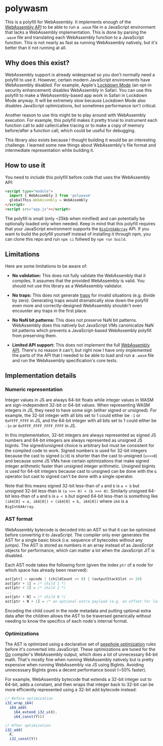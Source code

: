 # polywasm

This is a polyfill for WebAssembly. It implements enough of the [WebAssembly API](https://developer.mozilla.org/en-US/docs/WebAssembly/JavaScript_interface) to be able to run a `.wasm` file in a JavaScript environment that lacks a WebAssembly implementation. This is done by parsing the `.wasm` file and translating each WebAssembly function to a JavaScript function. This is not nearly as fast as running WebAssembly natively, but it's better than it not running at all.

## Why does this exist?

WebAssembly support is already widespread so you don't normally need a polyfill to use it. However, certain modern JavaScript environments have WebAssembly disabled. For example, Apple's [Lockdown Mode](https://support.apple.com/en-us/HT212650) (an opt-in security enhancement) disables WebAssembly in Safari. You can use this polyfill to make a WebAssembly-based app work in Safari in Lockdown Mode anyway. It will be extremely slow because Lockdown Mode also disables JavaScript optimizations, but sometimes performance isn't critical.

Another reason to use this might be to play around with WebAssembly execution. For example, this polyfill makes it pretty trivial to instrument each function call to add caller/callee tracing or to make a copy of memory before/after a function call, which could be useful for debugging.

This library also exists because I thought building it would be an interesting challenge. I learned some new things about WebAssembly's file format and intermediate representation while building it.

## How to use it

You need to include this polyfill before code that uses the WebAssembly API:

```html
<script type="module">
  import { WebAssembly } from 'polywasm'
  globalThis.WebAssembly = WebAssembly
</script>
<script src="app.js"></script>
```

The polyfill is small (only ~25kb when minified) and can potentially be optionally loaded only when needed. Keep in mind that this polyfill requires that your JavaScript environment supports the [`BigInt64Array`](https://developer.mozilla.org/en-US/docs/Web/JavaScript/Reference/Global_Objects/BigInt64Array) API. If you want to build the polyfill yourself instead of installing it through npm, you can clone this repo and run `npm ci` follwed by `npm run build`.

## Limitations

Here are some limitations to be aware of:

* **No validation:** This does not fully validate the WebAssembly that it compiles. It assumes that the provided WebAssembly is valid. You should not use this library as a WebAssembly validator.

* **No traps:** This does not generate [traps](https://webassembly.github.io/spec/core/intro/overview.html#trap) for invalid situations (e.g. divide by zero). Generating traps would dramatically slow down the polyfill even more and correctly-designed WebAssembly shouldn't even encounter any traps in the first place.

* **No NaN bit patterns:** This does not preserve NaN bit patterns. WebAssembly does this natively but JavaScript VMs canonicalize NaN bit patterns which prevents a JavaScript-based WebAssembly polyfill from preserving them.

* **Limited API support:** This does not implement the full [WebAssembly API](https://developer.mozilla.org/en-US/docs/WebAssembly/JavaScript_interface). There's no reason it can't, but right now I have only implemented the parts of the API that I needed to be able to load and run a `.wasm` file and run the WebAssembly specification's core tests.

## Implementation details

### Numeric representation

Integer values in JS are always 64-bit floats while integer values in WASM are sign-independent 32-bit or 64-bit values. When representing WASM integers in JS, they need to have some sign (either signed or unsigned). For example, the 32-bit integer with all bits set to 1 could either be `-1` or `0xFFFF_FFFF` in JS, and the 64-bit integer with all bits set to 1 could either be `-1n` or `0xFFFF_FFFF_FFFF_FFFF` in JS.

In this implementation, 32-bit integers are always represented as signed JS numbers and 64-bit integers are always represented as unsigned JS bigints. The signed/unsigned choice is arbitrary but must be consistent for the compiled code to work. Signed numbers is used for 32-bit integers because the cast to signed (`x|0`) is shorter than the cast to unsigned (`x>>>0`) and because some JS VMs have certain optimizations that make signed integer arithmetic faster than unsigned integer arithmetic. Unsigned bigints is used for 64-bit integers because cast to unsigned can be done with the `&` operator but cast to signed can't be done with a single operator.

Note that this means signed 32-bit less-than of `a` and `b` is `a < b` but unsigned 32-bit less-than is `(a >>> 0) < (b >>> 0)`. Similarly unsigned 64-bit less-than of `a` and `b` is `a < b` but signed 64-bit less-than is something like `(i64[0] = a, i64[0]) < (i64[0] = b, i64[0])` where `i64` is a `BigInt64Array`.

### AST format

WebAssembly bytecode is decoded into an AST so that it can be optimized before converting it to JavaScript. The compiler only ever generates the AST for a single basic block (i.e. sequence of bytecodes without any jumps). The AST is stored as numbers in an array instead of as JavaScript objects for performance, which can matter a lot when the JavaScript JIT is disabled.

Each AST node takes the following form (given the index `ptr` of a node for which space has already been reserved):

```js
ast[ptr] = opcode | (childCount << 8) | (outputStackSlot << 24)
ast[ptr + 1] = /* child 1 */
ast[ptr + 2] = /* child 2 */
...
ast[ptr + N] = /* child N */
ast[ptr + N + 1] = /* an optional extra payload (e.g. an offset for load/store) */
```

Encoding the child count in the node metadata and putting optional extra data after the children allows the AST to be traversed generically without needing to know the specifics of each node's internal format.

### Optimizations

The AST is optimized using a declarative set of [peephole optimization](https://en.wikipedia.org/wiki/Peephole_optimization) rules before it's converted into JavaScript. These optimizations are tuned for the [Go](https://go.dev/) compiler's WebAssembly output, which does a lot of unnecessary 64-bit math. That's mostly fine when running WebAssembly natively but is pretty expensive when running WebAssembly via JS using BigInts. Avoiding unnecessary BigInts gives a decent performance boost (~50% faster).

For example, WebAssembly bytecode that extends a 32-bit integer out to 64-bit, adds a constant, and then wraps that integer back to 32-bit can be more efficiently represented using a 32-bit add bytecode instead:

```js
// Before optimization
i32_wrap_i64(
  i64_add(
    i64_extend_i32_u(X),
    i64_const(Y)))

// After optimization
i32_add(
  X,
  i32_const(Y))
```
